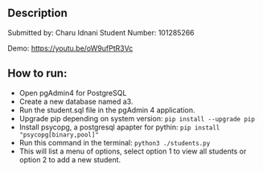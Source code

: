 ## Description

Submitted by: Charu Idnani
Student Number: 101285266

Demo: https://youtu.be/oW9ufPtR3Vc

## How to run:
- Open pgAdmin4 for PostgreSQL
- Create a new database named a3.
- Run the student.sql file in the pgAdmin 4 application.
- Upgrade pip depending on system version: `pip install --upgrade pip`
- Install psycopg, a postgresql apapter for pythin: `pip install "psycopg[binary,pool]"`
- Run this command in the terminal: `python3 ./students.py`
- This will list a  menu of options, select option 1 to view  all students or option 2 to add a new student.